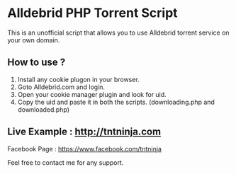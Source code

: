# Alldebrid PHP Torrent Script
This is an unofficial script that allows you to use Alldebrid torrent service on your own domain.

## How to use ?
1. Install any cookie plugon in your browser.
2. Goto Alldebrid.com and login.
3. Open your cookie manager plugin and look for uid.
4. Copy the uid and paste it in both the scripts. (downloading.php and downloaded.php)

## Live Example : http://tntninja.com
Facebook Page : https://www.facebook.com/tntninja

Feel free to contact me for any support.


